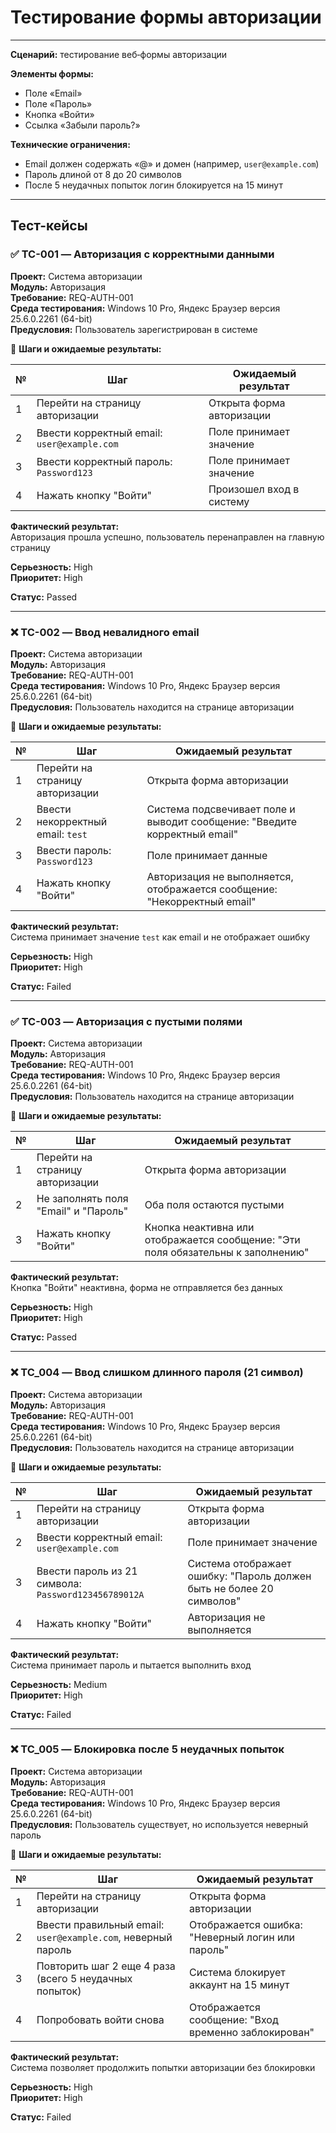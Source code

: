 # Тестирование формы авторизации

---
**Сценарий:** тестирование веб‑формы авторизации 

**Элементы формы:**  
- Поле «Email»  
- Поле «Пароль»  
- Кнопка «Войти»  
- Ссылка «Забыли пароль?»  

**Технические ограничения:**  
- Email должен содержать «@» и домен (например, `user@example.com`)  
- Пароль длиной от 8 до 20 символов  
- После 5 неудачных попыток логин блокируется на 15 минут

---

## Тест-кейсы

### ✅ TC-001 — Авторизация с корректными данными

**Проект:** Система авторизации  
**Модуль:** Авторизация  
**Требование:** REQ-AUTH-001  
**Среда тестирования:** Windows 10 Pro, Яндекс Браузер версия 25.6.0.2261 (64-bit)  
**Предусловия:** Пользователь зарегистрирован в системе  

🔹 **Шаги и ожидаемые результаты:**

| № | Шаг | Ожидаемый результат |
|---|-----|----------------------|
| 1 | Перейти на страницу авторизации | Открыта форма авторизации |
| 2 | Ввести корректный email: `user@example.com` | Поле принимает значение |
| 3 | Ввести корректный пароль: `Password123` | Поле принимает значение |
| 4 | Нажать кнопку "Войти" | Произошел вход в систему |

**Фактический результат:**  
Авторизация прошла успешно, пользователь перенаправлен на главную страницу  

**Серьезность:** High  
**Приоритет:** High

**Статус:** Passed

---

### ❌ TC-002 — Ввод невалидного email

**Проект:** Система авторизации  
**Модуль:** Авторизация  
**Требование:** REQ-AUTH-001  
**Среда тестирования:** Windows 10 Pro, Яндекс Браузер версия 25.6.0.2261 (64-bit)   
**Предусловия:** Пользователь находится на странице авторизации  

🔹 **Шаги и ожидаемые результаты:**

| № | Шаг | Ожидаемый результат |
|---|-----|----------------------|
| 1 | Перейти на страницу авторизации | Открыта форма авторизации |
| 2 | Ввести некорректный email: `test` | Система подсвечивает поле и выводит сообщение: "Введите корректный email" |
| 3 | Ввести пароль: `Password123` | Поле принимает данные |
| 4 | Нажать кнопку "Войти" | Авторизация не выполняется, отображается сообщение: "Некорректный email" |

**Фактический результат:**  
Система принимает значение `test` как email и не отображает ошибку  

**Серьезность:** High  
**Приоритет:** High

**Статус:** Failed

---

### ✅ TC-003 — Авторизация с пустыми полями

**Проект:** Система авторизации  
**Модуль:** Авторизация  
**Требование:** REQ-AUTH-001  
**Среда тестирования:** Windows 10 Pro, Яндекс Браузер версия 25.6.0.2261 (64-bit)  
**Предусловия:** Пользователь находится на странице авторизации  

🔹 **Шаги и ожидаемые результаты:**

| № | Шаг | Ожидаемый результат |
|---|-----|----------------------|
| 1 | Перейти на страницу авторизации | Открыта форма авторизации |
| 2 | Не заполнять поля "Email" и "Пароль" | Оба поля остаются пустыми |
| 3 | Нажать кнопку "Войти" | Кнопка неактивна или отображается сообщение: "Эти поля обязательны к заполнению" |

**Фактический результат:**  
Кнопка "Войти" неактивна, форма не отправляется без данных  

**Серьезность:** High  
**Приоритет:** High

**Статус:** Passed

---

### ❌ TC_004 — Ввод слишком длинного пароля (21 символ)

**Проект:** Система авторизации  
**Модуль:** Авторизация  
**Требование:** REQ-AUTH-001  
**Среда тестирования:** Windows 10 Pro, Яндекс Браузер версия 25.6.0.2261 (64-bit)   
**Предусловия:** Пользователь находится на странице авторизации  

🔹 **Шаги и ожидаемые результаты:**

| № | Шаг | Ожидаемый результат |
|---|-----|----------------------|
| 1 | Перейти на страницу авторизации | Открыта форма авторизации |
| 2 | Ввести корректный email: `user@example.com` | Поле принимает значение |
| 3 | Ввести пароль из 21 символа: `Password123456789012A` | Система отображает ошибку: "Пароль должен быть не более 20 символов" |
| 4 | Нажать кнопку "Войти" | Авторизация не выполняется |

**Фактический результат:**  
Система принимает пароль и пытается выполнить вход  

**Серьезность:** Medium  
**Приоритет:** High

**Статус:** Failed

---

### ❌ TC_005 — Блокировка после 5 неудачных попыток

**Проект:** Система авторизации  
**Модуль:** Авторизация  
**Требование:** REQ-AUTH-001  
**Среда тестирования:** Windows 10 Pro, Яндекс Браузер версия 25.6.0.2261 (64-bit)  
**Предусловия:** Пользователь существует, но используется неверный пароль  

🔹 **Шаги и ожидаемые результаты:**

| № | Шаг | Ожидаемый результат |
|---|-----|----------------------|
| 1 | Перейти на страницу авторизации | Открыта форма авторизации |
| 2 | Ввести правильный email: `user@example.com`, неверный пароль | Отображается ошибка: "Неверный логин или пароль" |
| 3 | Повторить шаг 2 еще 4 раза (всего 5 неудачных попыток) | Система блокирует аккаунт на 15 минут |
| 4 | Попробовать войти снова | Отображается сообщение: "Вход временно заблокирован" |

**Фактический результат:**  
Система позволяет продолжить попытки авторизации без блокировки  

**Серьезность:** High  
**Приоритет:** High

**Статус:** Failed